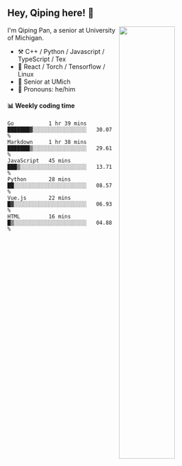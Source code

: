 

## Hey, Qiping here! :wave:

[<img align="right" width="50%" src="https://github-readme-stats.vercel.app/api?username=ppppqp&theme=dark&show_icons=true">](https://metrics.lecoq.io/ppppqp?template=classic)


I'm Qiping Pan, a senior at University of Michigan.

-   :hammer_and_pick: C++ / Python / Javascript / TypeScript / Tex
-   :pencil: React / Torch / Tensorflow / Linux 
-   :seedling: Senior at UMich
-   :man: Pronouns: he/him



#### :bar_chart: Weekly coding time

<!--START_SECTION:waka-->

```text
Go           1 hr 39 mins    ███████▓░░░░░░░░░░░░░░░░░   30.07 %
Markdown     1 hr 38 mins    ███████▒░░░░░░░░░░░░░░░░░   29.61 %
JavaScript   45 mins         ███▒░░░░░░░░░░░░░░░░░░░░░   13.71 %
Python       28 mins         ██░░░░░░░░░░░░░░░░░░░░░░░   08.57 %
Vue.js       22 mins         █▓░░░░░░░░░░░░░░░░░░░░░░░   06.93 %
HTML         16 mins         █▒░░░░░░░░░░░░░░░░░░░░░░░   04.88 %
```

<!--END_SECTION:waka-->
